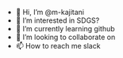 - 👋 Hi, I’m @m-kajitani
- 👀 I’m interested in SDGS?
- 🌱 I’m currently learning github
- 💞️ I’m looking to collaborate on 
- 📫 How to reach me slack

<!---
m-kajitani/m-kajitani is a ✨ special ✨ repository because its `README.md` (this file) appears on your GitHub profile.
You can click the Preview link to take a look at your changes.
--->
